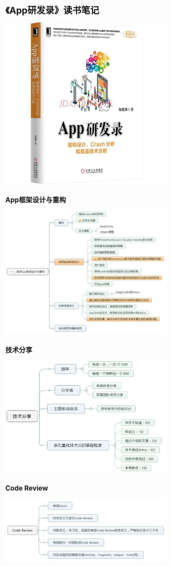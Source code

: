 # 《App研发录》读书笔记

![](art/app_develop.jpg)

## App框架设计与重构

![](art/App框架设计与重构.jpg)

## 技术分享

![](art/技术分享.jpg)

## Code Review

![](art/code_review.jpg)


